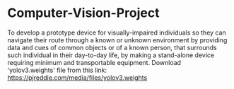 # Computer-Vision-Project
To develop a prototype device for visually-impaired individuals so they can navigate their route through a known or unknown environment by providing data and cues of common objects or of a known person, that surrounds such individual in their day-to-day life, by making a stand-alone device requiring minimum and transportable equipment.
Download 'yolov3.weights' file from this link:
https://pjreddie.com/media/files/yolov3.weights
